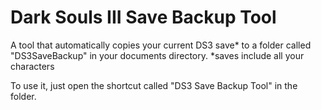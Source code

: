 # Dark Souls III Save Backup Tool

A tool that automatically copies your current DS3 save* to a folder called "DS3SaveBackup" in your documents directory.
*saves include all your characters

To use it, just open the shortcut called "DS3 Save Backup Tool" in the folder.
